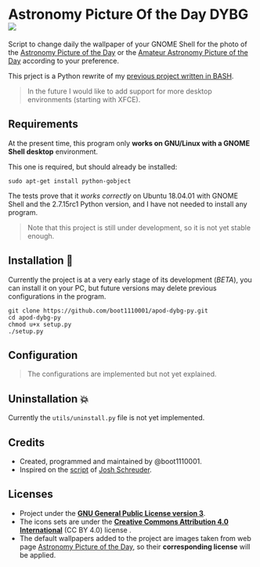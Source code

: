 
# Astronomy Picture Of the Day DYBG ![](https://raw.githubusercontent.com/boot1110001/apod-dybg-py/master/media/icons/24x24/apod-dybg-py.png)
Script to change daily the wallpaper of your GNOME Shell for the photo of the [Astronomy Picture of the Day](https://apod.nasa.gov) or the [Amateur Astronomy Picture of the Day](http://www.aapodx2.com) according to your preference.

This prject is a Python rewrite of my [previous project written in BASH](https://github.com/boot1110001/apod-dybg).

> In the future I would like to add support for more desktop environments (starting with XFCE).

## Requirements
At the present time, this program only __works on GNU/Linux with a GNOME Shell desktop__ environment.

This one is required, but should already be installed:

```
sudo apt-get install python-gobject
```

The tests prove that it _works correctly_ on Ubuntu 18.04.01 with GNOME Shell and the 2.7.15rc1 Python version, and I have not needed to install any program.

> Note that this project is still under development, so it is not yet stable enough.

## Installation :rocket:
Currently the project is at a very early stage of its development (_BETA_), you can install it on your PC, but future versions may delete previous configurations in the program.

```
git clone https://github.com/boot1110001/apod-dybg-py.git
cd apod-dybg-py
chmod u+x setup.py
./setup.py
```

## Configuration
> The configurations are implemented but not yet explained.

## Uninstallation :boom:
Currently the `utils/uninstall.py` file is not yet implemented.

## Credits

- Created, programmed and maintained by @boot1110001.
- Inspired on the [script](https://gist.github.com/JoshSchreuder/882666) of [Josh Schreuder](https://gist.github.com/JoshSchreuder).

## Licenses

- Project under the __[GNU General Public License version 3](https://www.gnu.org/licenses/gpl.txt)__.
- The icons sets are under the __[Creative Commons Attribution 4.0 International](https://creativecommons.org/licenses/by/4.0/)__ (CC BY 4.0) license .
- The default wallpapers added to the project are images taken from web page [Astronomy Picture of the Day](https://apod.nasa.gov), so their __corresponding license__ will be applied.
